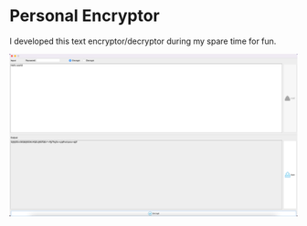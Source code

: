 # Personal Encryptor

I developed this text encryptor/decryptor during my spare time for fun.

<img src="https://github.com/kayhan-momeni-1995/Personal-encryptor/blob/main/program%20screenshot.png?raw=true" alt="Personal paint program screenshot">

